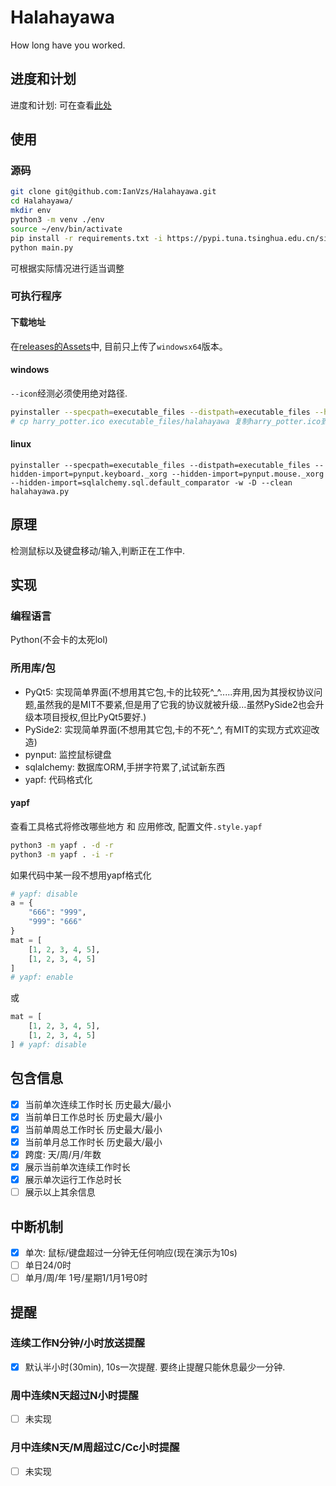 # Halahayawa
How long have you worked.

## 进度和计划
进度和计划: 可在查看[此处](https://github.com/IanVzs/Halahayawa/blob/dev/plan.md)

## 使用
### 源码
```bash
git clone git@github.com:IanVzs/Halahayawa.git
cd Halahayawa/
mkdir env
python3 -m venv ./env
source ~/env/bin/activate
pip install -r requirements.txt -i https://pypi.tuna.tsinghua.edu.cn/simple
python main.py
```
可根据实际情况进行适当调整

### 可执行程序
#### 下载地址
在[releases的Assets](https://github.com/IanVzs/Halahayawa/releases)中, 目前只上传了`windowsx64`版本。
#### windows
`--icon`经测必须使用绝对路径.
```bash
pyinstaller --specpath=executable_files --distpath=executable_files --hidden-import=pynput.keyboard._xorg --hidden-import=pynput.mouse._xorg --hidden-import=sqlalchemy.sql.default_comparator --hidden-import=sqlalchemy.ext.baked --icon="C:\\Users\\USERNAME\\Desktop\\Halahayawa\\harry_potter.ico" -w -D --clean halahayawa.py
# cp harry_potter.ico executable_files/halahayawa 复制harry_potter.ico到程序目录
```
#### linux
```
pyinstaller --specpath=executable_files --distpath=executable_files --hidden-import=pynput.keyboard._xorg --hidden-import=pynput.mouse._xorg --hidden-import=sqlalchemy.sql.default_comparator -w -D --clean halahayawa.py
```

## 原理
检测鼠标以及键盘移动/输入,判断正在工作中.

## 实现
### 编程语言
Python(不会卡的太死lol)

### 所用库/包
- PyQt5: 实现简单界面(不想用其它包,卡的比较死^_^.....弃用,因为其授权协议问题,虽然我的是MIT不要紧,但是用了它我的协议就被升级...虽然PySide2也会升级本项目授权,但比PyQt5要好.)
- PySide2: 实现简单界面(不想用其它包,卡的不死^_^, 有MIT的实现方式欢迎改造)
- pynput: 监控鼠标键盘
- sqlalchemy: 数据库ORM,手拼字符累了,试试新东西
- yapf: 代码格式化 
#### yapf
查看工具格式将修改哪些地方 和 应用修改, 配置文件`.style.yapf`
```bash
python3 -m yapf . -d -r
python3 -m yapf . -i -r
```
如果代码中某一段不想用yapf格式化
```python
# yapf: disable
a = {
    "666": "999",
    "999": "666"
}
mat = [
    [1, 2, 3, 4, 5],
    [1, 2, 3, 4, 5]
]
# yapf: enable
```
或
```python
mat = [
    [1, 2, 3, 4, 5],
    [1, 2, 3, 4, 5]
] # yapf: disable
```


## 包含信息
- [x] 当前单次连续工作时长 历史最大/最小
- [x] 当前单日工作总时长 历史最大/最小
- [x] 当前单周总工作时长 历史最大/最小
- [x] 当前单月总工作时长 历史最大/最小
- [x] 跨度: 天/周/月/年数
- [x] 展示当前单次连续工作时长
- [x] 展示单次运行工作总时长
- [ ] 展示以上其余信息

## 中断机制
- [x] 单次: 鼠标/键盘超过一分钟无任何响应(现在演示为10s)
- [ ] 单日24/0时
- [ ] 单月/周/年 1号/星期1/1月1号0时

## 提醒
### 连续工作N分钟/小时放送提醒
- [x] 默认半小时(30min), 10s一次提醒. 要终止提醒只能休息最少一分钟.

### 周中连续N天超过N小时提醒
- [ ] 未实现
### 月中连续N天/M周超过C/Cc小时提醒
- [ ] 未实现
